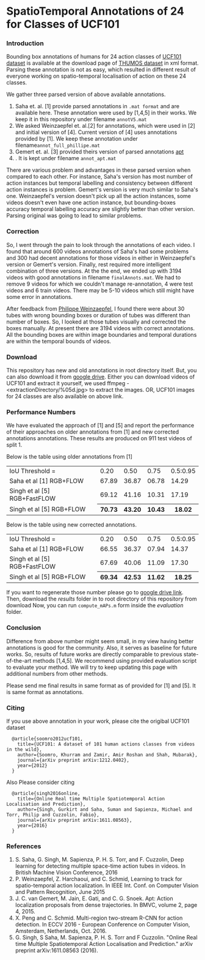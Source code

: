 # SpatioTemporal Annotations of 24 for Classes of UCF101

### Introduction
Bounding box annotations of humans for 24 action classes of <a href="http://crcv.ucf.edu/data/UCF101.php">UCF101 dataset</a> 
is available at the download page of <a href="http://www.thumos.info/download.html">THUMOS dataset</a> in xml format. 
Parsing these annotation is not as easy, which resulted in different result of 
everyone working on spatio-temporal localisation of action on these 24 classes.

We gather three parsed version of above available annotations.
<ol>
<li> Saha <it>et. al.</it> [1] provide parsed annotations in <code>.mat format</code> and are available <a href"https://bitbucket.org/sahasuman/bmvc2016_code">here</a>. 
These annotation were used by [1,4,5] in their works.
We keep it in this repository under filename <code>annotV5.mat</code></li> 
<li> We asked Weinzaepfel <it>et. al.</it>[2] for annotations, which were used in [2] and initial version of [4]. Current version of [4] uses annotations provided by [1]. 
We keep these annotation under filename<code>annot_full_phillipe.mat</code></li>
<li> Gemert <it>et. al.</it> [3] provided theirs version of parsed annotations <a href="<https://github.com/jvgemert/apt">apt</a><li>. It is kept under filename <code>annot_apt.mat</code>
</ol>

<p>There are various problem and advantages in these parsed version when compared to each other. 
For instance, Saha's version has most number of action instances but temporal labelling and consistency between different action instances is problem. 
Gemert's version is very much similar to Saha's one. 
Weinzaepfel's version doesn't pick up all the action instances, some videos doesn't even have one action instance, 
but bounding-boxes accuracy temporal labelling accuracy are slightly better than other version.
Parsing original was going to lead to similar problems.</p>

### Correction

<p> So, I went through the pain to look through the annotations of each video. 
I found that around 600 videos annotations of Saha's had some problems and 300 had decent annotations for those videos in either in Weinzaepfel's version or Gemert's version.
Finally, rest required more intelligent combination of three versions. At the the end, we ended up with 3194 videos with good annotations in filename <code>finalAnnots.mat</code>. 
We had to remove 9 videos for which we couldn't manage re-annotation, 4 were test videos and 6 train videos. There may be 5-10 videos which still might have some error in annotations.</p>

After feedback from [Philippe Weinzaepfel](http://www.xrce.xerox.com/About-XRCE/People/Philippe-Weinzaepfel), 
I found there were about 30 tubes with wrong bounding boxes or duration of tubes was different than number of boxes. 
So, I looked at those tubes visually and corrected the boxes manually. 
At present there are 3194 videos with correct annotations. All the bounding boxes are within image boundaries and temporal durations are within the temporal bounds of videos.

### Download
This repository has new and old annotations in root directory itself. But, you can also download it from [google drive](https://drive.google.com/drive/folders/0B-LzM05qEdk0MU1kT01hbk50SWM?usp=sharing).
Either you can download videos of UCF101 and extract it yourself, we used ffmpeg -<videoname> <extractionDirectory/%05d.jpg> to extract the images. 
OR, UCF101 images for 24 classes are also available on above link.


### Performance Numbers
<p>We have evaluated the approach of [1] and [5] and report the performance of their approaches on older annotations from [1] 
and new corrected annotations annotations. These results are produced on 911 test videos of split 1.</p>

Below is the table using older annotations from [1]

<table style="width:100%">
  <tr>
    <td>IoU Threshold = </td>
    <td>0.20</td> 
    <td>0.50</td>
    <td>0.75</td>
    <td>0.5:0.95</td>
  </tr>
  <tr>
    <td align="left">Saha et al [1] RGB+FLOW </td> 
    <td>67.89</td>
    <td>36.87</td> 
    <td>06.78</td>
    <td>14.29</td>
  </tr>
  <tr>
    <td align="left">Singh et al [5] RGB+FastFLOW </td> 
    <td>69.12</td>
    <td>41.16</td> 
    <td>10.31</td>
    <td>17.19</td>
  </tr>
  <tr>
    <td align="left">Singh et al [5] RGB+FLOW </td> 
    <th>70.73</th>
    <th>43.20</th> 
    <th>10.43</th>
    <th>18.02</th>
  </tr>
</table>


Below is the table using new corrected annotations.

<table style="width:100%">
  <tr>
    <td>IoU Threshold = </td>
    <td>0.20</td> 
    <td>0.50</td>
    <td>0.75</td>
    <td>0.5:0.95</td>
  </tr>
  <tr>
    <td align="left">Saha et al [1] RGB+FLOW </td> 
    <td>66.55</td>
    <td>36.37</td> 
    <td>07.94</td>
    <td>14.37</td>
  </tr>
  <tr>
    <td align="left">Singh et al [5] RGB+FastFLOW </td> 
    <td>67.69</td>
    <td>40.06</td> 
    <td>11.09</td>
    <td>17.30</td>
  </tr>
  <tr>
    <td align="left">Singh et al [5] RGB+FLOW </td> 
    <th>69.34</th>
    <th>42.53</th>
    <th>11.62</th> 
    <th>18.25</th>  
  </tr>
</table>


If you want to regenerate those number please go to [google drive link](https://drive.google.com/drive/folders/0B-LzM05qEdk0MU1kT01hbk50SWM?usp=sharing).
Then, download the *results* folder in to root directory of this repository from download 
Now, you can run <code>compute_mAPs.m</code> form inside the *evaluation* folder.

### Conclusion
Difference from above number might seem small, in my view having better annotations is good for the community. 
Also, it serves as baseline for future works. So, results of future works are directly comparable to previous state-of-the-art methods [1,4,5]. 
We recommend using provided evaluation script to evaluate your method. We will try to keep updating this page with additional numbers from other methods.

Please send me final results in same format as of provided for [1] and [5]. It is same format as annotations.
### Citing
If you use above annotation in your work, please cite the origibal UCF101 dataset 


      @article{soomro2012ucf101,
        title={UCF101: A dataset of 101 human actions classes from videos in the wild},
        author={Soomro, Khurram and Zamir, Amir Roshan and Shah, Mubarak},
        journal={arXiv preprint arXiv:1212.0402},
        year={2012}
      }

 
Also Please consider citing 


      @article{singh2016online,
        title={Online Real time Multiple Spatiotemporal Action Localisation and Prediction},
        author={Singh, Gurkirt and Saha, Suman and Sapienza, Michael and Torr, Philip and Cuzzolin, Fabio},
        journal={arXiv preprint arXiv:1611.08563},
        year={2016}
      }



### References
<ol>
<li> S. Saha, G. Singh, M. Sapienza, P. H. S. Torr, and F. Cuzzolin, Deep learning for detecting multiple space-time action tubes in videos. In British Machine Vision Conference, 2016</li>
<li> P. Weinzaepfel, Z. Harchaoui, and C. Schmid, Learning to track for spatio-temporal action localization. In IEEE Int. Conf. on Computer Vision and Pattern Recognition, June 2015 </li>
<li> J. C. van Gemert, M. Jain, E. Gati, and C. G. Snoek. Apt: Action localization proposals from dense trajectories. In BMVC, volume 2, page 4, 2015.</li>
<li> X. Peng and C. Schmid. Multi-region two-stream R-CNN for action detection. In ECCV 2016 - European Conference on Computer Vision, Amsterdam, Netherlands, Oct. 2016.</li>
<li> G. Singh, S Saha, M. Sapienza, P. H. S. Torr and F Cuzzolin. "Online Real time Multiple Spatiotemporal Action Localisation and Prediction." arXiv preprint arXiv:1611.08563 (2016).</li>
<ol>
